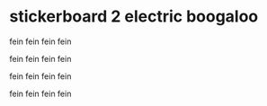 # stickerboard 2 electric boogaloo

fein fein fein fein

fein fein fein fein

fein fein fein fein

fein fein fein fein
